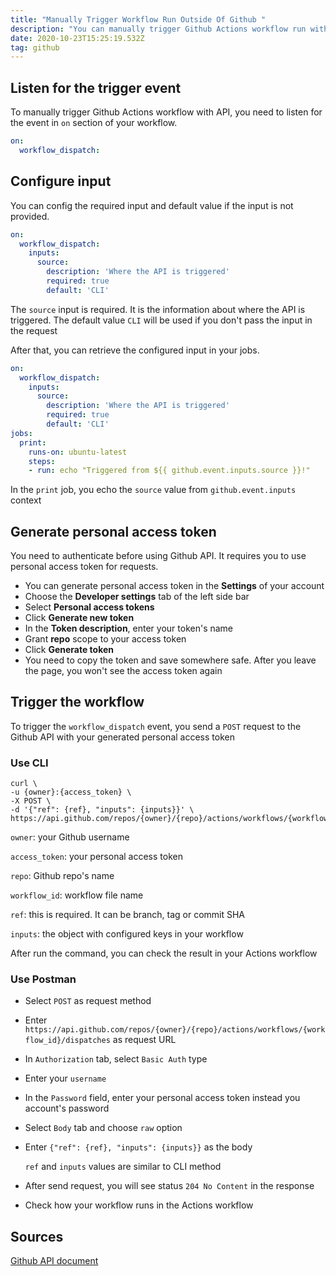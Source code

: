 ```yaml
---
title: "Manually Trigger Workflow Run Outside Of Github "
description: "You can manually trigger Github Actions workflow run with API "
date: 2020-10-23T15:25:19.532Z
tag: github
---
```

## Listen for the trigger event

To manually trigger Github Actions workflow with API, you need to listen for the event in `on` section of your workflow. 

```yaml
on:
  workflow_dispatch:
```

## Configure input

You can config the required input and default value if the input is not provided.

```yaml
on:
  workflow_dispatch:
    inputs:
      source:
        description: 'Where the API is triggered'
        required: true
        default: 'CLI'
```

The `source` input is required. It is the information about where the API is triggered. The default value `CLI` will be used if you don't pass the input in the request

After that, you can retrieve the configured input in your jobs. 

```yaml
on:
  workflow_dispatch:
    inputs:
      source:
        description: 'Where the API is triggered'
        required: true
        default: 'CLI'
jobs:
  print:
    runs-on: ubuntu-latest
    steps:
    - run: echo "Triggered from ${{ github.event.inputs.source }}!"
```

In the `print` job, you echo the `source` value from `github.event.inputs` context

## Generate personal access token

You need to authenticate before using Github API. It requires you to use personal access token for requests.

* You can generate personal access token in the **Settings** of your account
* Choose the **Developer settings** tab of the left side bar
* Select **Personal access tokens**
* Click **Generate new token**
* In the **Token description**, enter your token's name
* Grant **repo** scope to your access token
* Click **Generate token**
* You need to copy the token and save somewhere safe. After you leave the page, you won't see the access token again

## Trigger the workflow

To trigger the `workflow_dispatch` event, you send a `POST` request to the Github API with your generated personal access token

### Use CLI

```
curl \
-u {owner}:{access_token} \
-X POST \
-d '{"ref": {ref}, "inputs": {inputs}}' \
https://api.github.com/repos/{owner}/{repo}/actions/workflows/{workflow_id}/dispatches
```

`owner`: your Github username

`access_token`: your personal access token

`repo`: Github repo's name

`workflow_id`: workflow file name

`ref`:  this is required. It can be branch, tag or commit SHA

`inputs`:  the object with configured keys in your workflow

After run the command, you can check the result in your Actions workflow

### Use Postman

* Select `POST` as request method
* Enter `https://api.github.com/repos/{owner}/{repo}/actions/workflows/{workflow_id}/dispatches` as request URL
* In `Authorization` tab, select `Basic Auth` type
* Enter your `username`
* In the `Password` field, enter your personal access token instead you account's password
* Select `Body` tab and choose `raw` option
* Enter `{"ref": {ref}, "inputs": {inputs}}` as the body

  `ref` and `inputs` values are similar to CLI method
* After send request, you will see status `204 No Content` in the response
* Check how your workflow runs in the Actions workflow

## Sources

[Github API document](https://docs.github.com/en/actions/reference/events-that-trigger-workflows#workflow_dispatch)
